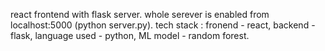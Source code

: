 react frontend with flask server. whole serever is enabled from localhost:5000 (python server.py).
tech stack : fronend - react, backend - flask, language used - python, ML model - random forest.
